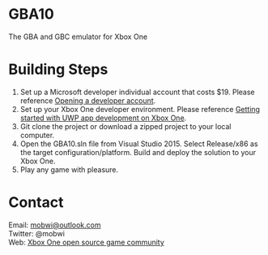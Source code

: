 # GBA10
The GBA and GBC emulator for Xbox One 

# Building Steps
1. Set up a Microsoft developer individual account that costs $19. Please reference <a href="https://msdn.microsoft.com/en-us/windows/uwp/publish/opening-a-developer-account">Opening a developer account</a>.
2. Set up your Xbox One developer environment. Please reference <a href="https://msdn.microsoft.com/en-us/windows/uwp/xbox-apps/getting-started">Getting started with UWP app development on Xbox One</a>.
3. Git clone the project or download a zipped project to your local computer.
4. Open the GBA10.sln file from Visual Studio 2015. Select Release/x86 as the target configuration/platform. Build and deploy the solution to your Xbox One.
5. Play any game with pleasure.

# Contact
Email: mobwi@outlook.com<br>
Twitter: @mobwi<br>
Web: <a href="http://xoc.avosapps.us/">Xbox One open source game community</a><br>
